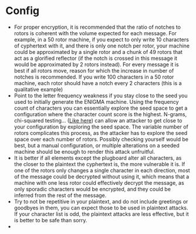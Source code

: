 # Config
- For proper encryption, it is recommended that the ratio of notches to rotors is coherent with the volume expected for each message. For example, in a 50 rotor machine, if you expect to only write 10 characters of cyphertext with it, and there is only one notch per rotor, your machine could be approximated by a single rotor and a chunk of 49 rotors that act as a glorified reflector (if the notch is crossed in this message it would be approximated by 2 rotors instead). For every message it is best if all rotors move, reason for which the increase in number of notches is recommended. If you write 100 characters in a 50 rotor machine, each rotor should have a notch every 2 characters (this is a qualitative example) 
- Point to the letter frequency weakness if you stay close to the seed you used to initially generate the ENIGMA machine. Using the frequency count of characters you can essentially explore the seed space to get a configuration where the character count score is the highest. N-grams, chi-squared testing... ([Like here](https://crypto.stackexchange.com/questions/30209/developing-algorithm-for-detecting-plain-text-via-frequency-analysis)) can allow an attacker to get close to your configuration by exploring the seed space. The variable number of rotors complicates this process, as the attacker has to explore the seed space over each number of rotors. Possibly checking yourself would be best, but a manual configuration, or multiple alterations on a seeded machine should be enough to render this attack unfruitful. 
- It is better if all elements except the plugboard alter all characters, as the closer to the plaintext the cyphertext is, the more vulnerable it is. If one of the rotors only changes a single character in each direction, most of the message could be decrypted without using it, which means that a machine with one less rotor could effectively decrypt the message, as only sporadic characters would be encrypted, and they could be inferred from the rest of the message.
- Try to not be repetitive in your plaintext, and do not include greetings or goodbyes in them, you can expect those to be used in plaintext attacks. If your character list is odd, the plaintext attacks are less effective, but it is better to be safe than sorry.
- 